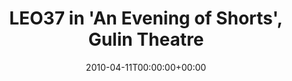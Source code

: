 ---
templateKey: event
guid: 08952766-6eab-11ea-99c5-002590d1d1b0
date: 2010-04-11T00:00:00+00:00
eventTime: 'none'
title: "LEO37 in 'An Evening of Shorts', Gulin Theatre"
artist: "LEO37 in 'An Evening of Shorts'"
city: Taipei
venue: Gulin Theatre
group: LEO37
guests: Taipei Players
---